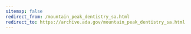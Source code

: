 ```yaml
---
sitemap: false 
redirect_from: /mountain_peak_dentistry_sa.html 
redirect_to: https://archive.ada.gov/mountain_peak_dentistry_sa.html 
---
```

